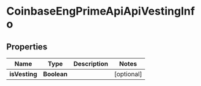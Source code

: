 
# CoinbaseEngPrimeApiApiVestingInfo

## Properties
Name | Type | Description | Notes
------------ | ------------- | ------------- | -------------
**isVesting** | **Boolean** |  |  [optional]



